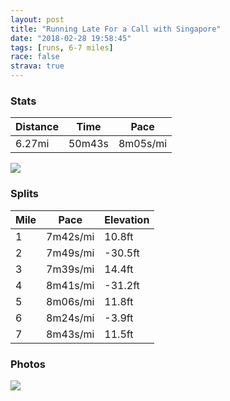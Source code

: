 ```yaml
---
layout: post
title: "Running Late For a Call with Singapore"
date: "2018-02-28 19:58:45"
tags: [runs, 6-7 miles]
race: false
strava: true
---
```


### Stats

| Distance | Time | Pace |
|----------|------|------|
|6.27mi|50m43s|8m05s/mi|

<img src='https://maps.googleapis.com/maps/api/staticmap?maptype=roadmap&path=enc:ozhwFpncbMoOr@w`C|cF{XdkAeBZiId\g_@liBqW_K}j@o_@eE~L_EsA}CbKiGyBeErMpAjAm@bG&key=AIzaSyC1MId7bFpkLXNAaYhBSTb8jLyiSqzbDtM&size=800x800&markers=color:yellow|label:S|40.6828,-73.91481&markers=color:green|label:F|40.7335,-73.98578000000003'>

### Splits

| Mile | Pace | Elevation |
|------|------|-----------|
|1|7m42s/mi|10.8ft|
|2|7m49s/mi|-30.5ft|
|3|7m39s/mi|14.4ft|
|4|8m41s/mi|-31.2ft|
|5|8m06s/mi|11.8ft|
|6|8m24s/mi|-3.9ft|
|7|8m43s/mi|11.5ft|

### Photos
<img src='https://dgtzuqphqg23d.cloudfront.net/et9auYQE4G2LRulbDMMT7M8TlQdnI_pUJKCfyWE3MIk-576x768.jpg'>

